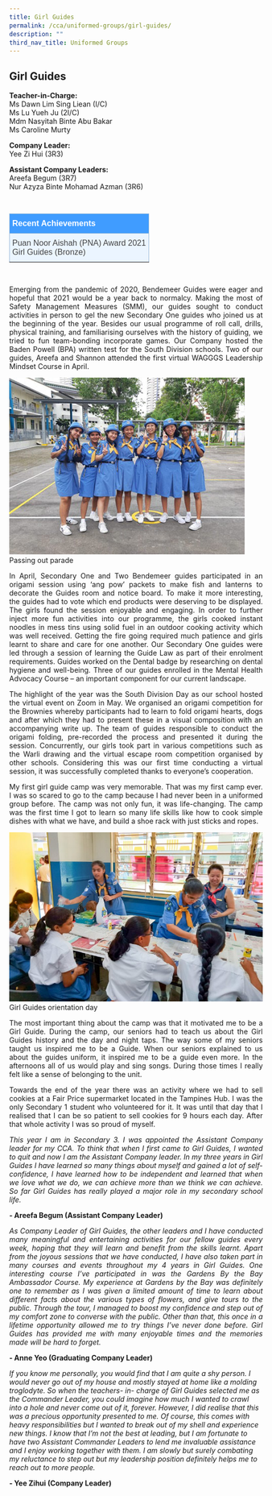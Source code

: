 ```yaml
---
title: Girl Guides
permalink: /cca/uniformed-groups/girl-guides/
description: ""
third_nav_title: Uniformed Groups
---
```

## **Girl Guides**

**Teacher-in-Charge:** <br>
Ms Dawn Lim Sing Liean (I/C) <br>
Ms Lu Yueh Ju (2I/C) <br>
Mdm Nasyitah Binte Abu Bakar <br>
Ms Caroline Murty

**Company Leader:** <br>
Yee Zi Hui (3R3)

**Assistant Company Leaders:** <br>
Areefa Begum (3R7) <br>
Nur Azyza Binte Mohamad Azman (3R6)

<br>
<style type="text/css">
.tg  {border-collapse:collapse;border-color:#9ABAD9;border-spacing:0;}
.tg td{background-color:#EBF5FF;border-color:#9ABAD9;border-style:solid;border-width:1px;color:#444;
  font-family:Arial, sans-serif;font-size:14px;overflow:hidden;padding:10px 5px;word-break:normal;}
.tg th{background-color:#409cff;border-color:#9ABAD9;border-style:solid;border-width:1px;color:#fff;
  font-family:Arial, sans-serif;font-size:14px;font-weight:normal;overflow:hidden;padding:10px 5px;word-break:normal;}
.tg .tg-3jrd{border-color:inherit;font-family:"Lucida Sans Unicode", "Lucida Grande", sans-serif !important;font-size:medium;
  text-align:left;vertical-align:top}
</style>
<table class="tg">
<thead>
  <tr>
		<th class="tg-3jrd"><b>Recent Achievements</b><br></th>
  </tr>
</thead>
<tbody>
  <tr>
    <td class="tg-3jrd">Puan Noor Aishah (PNA) Award 2021<br>
Girl Guides (Bronze)</td>
  </tr>
</tbody>
</table>

<br>


<p style="text-align:justify">Emerging from the pandemic of 2020, Bendemeer Guides were eager and hopeful that 2021 would be a year back to normalcy. Making the most of Safety Management Measures (SMM), our guides sought to conduct activities in person to gel the new Secondary One guides who joined us at the beginning of the year. Besides our usual programme of roll call, drills, physical training, and familiarising ourselves with the history of guiding, we tried to fun team-bonding incorporate games. Our Company hosted the Baden Powell (BPA) written test for the South Division schools.  Two of our guides, Areefa and Shannon attended the first virtual WAGGGS Leadership Mindset Course in April.</p>

![gg-group photo](/images/Cca/cca-girlguide-i-passing-out-parade.jpg)
Passing out parade

<p style="text-align:justify">In April, Secondary One and Two Bendemeer guides participated in an origami session using ‘ang pow’ packets to make fish and lanterns to decorate the Guides room and notice board. To make it more interesting, the guides had to vote which end products were deserving to be displayed. The girls found the session enjoyable and engaging. In order to further inject more fun activities into our programme, the girls cooked instant noodles in mess tins using solid fuel in an outdoor cooking activity which was well received. Getting the fire going required much patience and girls learnt to share and care for one another. Our Secondary One guides were led through a session of learning the Guide Law as part of their enrolment requirements. Guides worked on the Dental badge by researching on dental hygiene and well-being. Three of our guides enrolled in the Mental Health Advocacy Course – an important component for our current landscape.</p>

<p style="text-align:justify">The highlight of the year was the South Division Day as our school hosted the virtual event on Zoom in May. We organised an origami competition for the Brownies whereby participants had to learn to fold origami hearts, dogs and after which they had to present these in a visual composition with an accompanying write up. The team of guides responsible to conduct the origami folding, pre-recorded the process and presented it during the session. Concurrently, our girls took part in various competitions such as the Warli drawing and the virtual escape room competition organised by other schools.  Considering this was our first time conducting a virtual session, it was successfully completed thanks to everyone’s cooperation.</p>

<p style="text-align:justify">My first girl guide camp was very memorable. That was my first camp ever. I was so scared to go to the camp because I had never been in a uniformed group before. The camp was not only fun, it was life-changing. The camp was the first time I got to learn so many life skills like how to cook simple dishes with what we have, and build a shoe rack with just sticks and ropes.</p>

![Girl Guides orientation day](/images/Cca/cca-girlguide-i-GG-Orientation-Day-768x512.jpg)
Girl Guides orientation day

<p style="text-align:justify">The most important thing about the camp was that it motivated me to be a Girl Guide. During the camp, our seniors had to teach us about the Girl Guides history and the day and night taps. The way some of my seniors taught us inspired me to be a Guide. When our seniors explained to us about the guides uniform, it inspired me to be a guide even more. In the afternoons all of us would play and sing songs. During those times I really felt like a sense of belonging to the unit.</p>

<p style="text-align:justify">Towards the end of the year there was an activity where we had to sell cookies at a Fair Price supermarket located in the Tampines Hub. I was the only Secondary 1 student who volunteered for it. It was until that day that I realised that I can be so patient to sell cookies for 9 hours each day. After that whole activity I was so proud of myself.</p>

<p style="text-align:justify; font-style:italic">This year I am in Secondary 3. I was appointed the Assistant Company leader for my CCA. To think that when I first came to Girl Guides, I wanted to quit and now I am the Assistant Company leader. In my three years in Girl Guides I have learned so many things about myself and gained a lot of self-confidence, I have learned how to be independent and learned that when we love what we do, we can achieve more than we think we can achieve. So far Girl Guides has really played a major role in my secondary school life.</p>

**- Areefa Begum (Assistant Company Leader)**


<p style="text-align:justify; font-style:italic">As Company Leader of Girl Guides, the other leaders and I have conducted many meaningful and entertaining activities for our fellow guides every week, hoping that they will learn and benefit from the skills learnt. Apart from the joyous sessions that we have conducted, I have also taken part in many courses and events throughout my 4 years in Girl Guides. One interesting course I’ve participated in was the Gardens By the Bay Ambassador Course. My experience at Gardens by the Bay was definitely one to remember as I was given a limited amount of time to learn about different facts about the various types of flowers, and give tours to the public. Through the tour, I managed to boost my confidence and step out of my comfort zone to converse with the public. Other than that, this once in a lifetime opportunity allowed me to try things I’ve never done before. Girl Guides has provided me with many enjoyable times and the memories made will be hard to forget.</p>

**- Anne Yeo (Graduating Company Leader)**


*If you know me personally, you would find that I am quite a shy person. I would never go out of my house and mostly stayed at home like a molding troglodyte. So when the teachers- in- charge of Girl Guides selected me as the Commander Leader, you could imagine how much I wanted to crawl into a hole and never come out of it, forever. However, I did realise that this was a precious opportunity presented to me. Of course, this comes with heavy responsibilities but I wanted to break out of my shell and experience new things. I know that I’m not the best at leading, but I am fortunate to have two Assistant Commander Leaders to lend me invaluable assistance and I enjoy working together with them. I am slowly but surely combating my reluctance to step out but my leadership position definitely helps me to reach out to more people.*

**- Yee Zihui (Company Leader)**